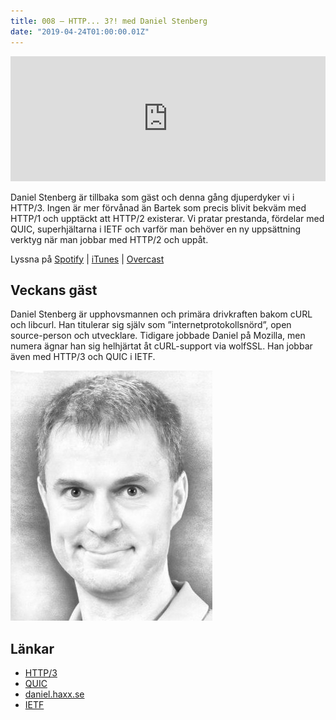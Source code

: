 ```yaml
---
title: 008 – HTTP... 3?! med Daniel Stenberg
date: "2019-04-24T01:00:00.01Z"
---
```


<iframe height="200px" width="100%" frameborder="no" scrolling="no" seamless src="https://player.simplecast.com/ff476127-b1db-4a93-aabc-a7e4505d3901?dark=false"></iframe>

Daniel Stenberg är tillbaka som gäst och denna gång djuperdyker vi i HTTP/3. Ingen är mer förvånad än Bartek som precis blivit bekväm med HTTP/1 och upptäckt att HTTP/2 existerar. Vi pratar prestanda, fördelar med QUIC, superhjältarna i IETF och varför man behöver en ny uppsättning verktyg när man jobbar med HTTP/2 och uppåt.

Lyssna på [Spotify](https://open.spotify.com/episode/42dQ2Me1qfshjzZy3UwMim) | [iTunes](https://podcasts.apple.com/se/podcast/008-http-3-med-daniel-stenberg/id1455198510?i=1000436215277) | [Overcast](https://overcast.fm/+RBmnVO6Bw)

## Veckans gäst
Daniel Stenberg är upphovsmannen och primära drivkraften bakom cURL och libcurl. Han titulerar sig själv som ”internetprotokollsnörd”, open source-person och utvecklare. Tidigare jobbade Daniel på Mozilla, men numera ägnar han sig helhjärtat åt cURL-support via wolfSSL. Han jobbar även med HTTP/3 och QUIC i IETF.

![Bild på Daniel Stenberg](./daniel-stenberg.jpg)

## Länkar

* [HTTP/3](https://daniel.haxx.se/blog/2019/01/23/http-3-talk-on-video/)
* [QUIC](https://blogg.binero.se/2018/11/googles-quic-protokoll-blir-http-3/)
* [daniel.haxx.se](https://daniel.haxx.se)
* [IETF](https://www.ietf.org/about/who/)


